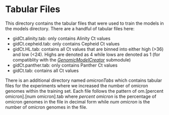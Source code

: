 # Tabular Files

This directory contains the tabular files that were used to train the models in the models directory.  There are a handful of tabular files here:
- gidCt.alinity.tab: only contains Alinity Ct values
- gidCt.cepheid.tab: only contains Cepheid Ct values
- gidCt.HL.tab: contains all Ct values that are binned into either high (>36) and low (<24).  Highs are denoted as 4 while lows are denoted as 1 (for compatiblity with the [*GenomicModelCreator*](https://github.com/Tinyman392/GenomicModelCreator/tree/f09c2720a249b5031e63545dfc6396ff2ac53280) submodule)
- gidCt.panther.tab: only contains Panther Ct values
- gidCt.tab: contains all Ct values

There is an additional directory named *omicronTabs* which contains tabular files for the experiments where we increased the number of omicron genomes within the training set.  Each file follows the pattern of om.[percent omicron].[num omicron].tab where *percent omicron* is the percentage of omicron genomes in the file in decimal form while *num omicron* is the number of omicron genomes in the file.